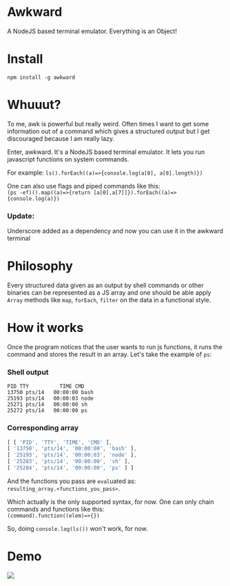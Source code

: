 # Awkward
A NodeJS based terminal emulator. Everything is an Object!

# Install

`npm install -g awkward`

# Whuuut?
To me, awk is powerful but really weird. Often times I want to get some information
out of a command which gives a structured output but I get discouraged because
I am really lazy.

Enter, awkward. It's a NodeJS based terminal emulator. It lets you run
javascript functions on system commands.

For example:
`ls().forEach((a)=>{console.log(a[0], a[0].length)})`

One can also use flags and piped commands like this:
<br/>
`(ps -ef)().map((a)=>{return [a[0],a[7]]}).forEach((a)=>{console.log(a)})`

### Update:

Underscore added as a dependency and now you can use it in the awkward terminal


# Philosophy

Every structured data given as an output by shell commands or other
binaries can be represented as a JS array and one should be able apply
`Array` methods like `map`, `forEach`, `filter` on the data in a functional style.


# How it works
Once the program notices that the user wants to run js functions, it runs the command
and stores the result in an array. Let's take the example of `ps`:

### Shell output
``` shell
PID TTY          TIME CMD
13750 pts/14   00:00:00 bash
25193 pts/14   00:00:03 node
25271 pts/14   00:00:00 sh
25272 pts/14   00:00:00 ps
```

### Corresponding array
``` js
[ [ 'PID', 'TTY', 'TIME', 'CMD' ],
[ '13750', 'pts/14', '00:00:00', 'bash' ],
[ '25193', 'pts/14', '00:00:03', 'node' ],
[ '25283', 'pts/14', '00:00:00', 'sh' ],
[ '25284', 'pts/14', '00:00:00', 'ps' ] ]
```

And the functions you pass are `eval`uated as:
<br/>
 `resulting_array.<functions_you_pass>`.

Which actually is the only supported syntax, for now. One can only chain
commands and functions like this:
<br/>
`(command).function((elem)=>{})`

So, doing `console.log(ls())` won't work, for now.  

# Demo

<a href="https://asciinema.org/a/df856vl97no487ax0ykb39vzq" target="_blank"><img src="https://asciinema.org/a/df856vl97no487ax0ykb39vzq.png" /></a>
